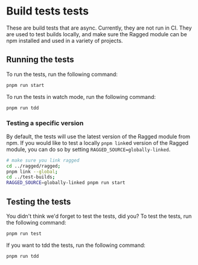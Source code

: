 # Build tests tests

These are build tests that are async. Currently, they are not run in CI. They are used to test builds locally, and make sure the Ragged module can be npm installed and used in a variety of projects.

## Running the tests

To run the tests, run the following command:

```bash
pnpm run start
```

To run the tests in watch mode, run the following command:

```bash
pnpm run tdd
```

### Testing a specific version

By default, the tests will use the latest version of the Ragged module from npm. If you would like to test a locally `pnpm link`ed version of the Ragged module, you can do so by setting `RAGGED_SOURCE=globally-linked`. 

```bash
# make sure you link ragged
cd ../ragged/ragged;
pnpm link --global;
cd ../test-builds;
RAGGED_SOURCE=globally-linked pnpm run start
```

## Testing the tests

You didn't think we'd forget to test the tests, did you? To test the tests, run the following command:

```bash
pnpm run test
```

If you want to tdd the tests, run the following command:

```bash
pnpm run tdd
```